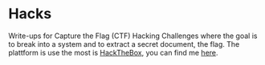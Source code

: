 # Hacks

Write-ups for Capture the Flag (CTF) Hacking Challenges where the goal is to break into a system and to extract a secret document, the flag.
The plattform is use the most is [HackTheBox](https://app.hackthebox.com), you can find me [here](https://app.hackthebox.com/profile/36525).
